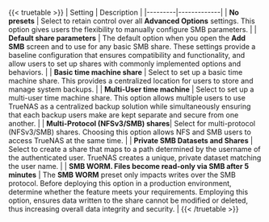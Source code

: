 &NewLine;

{{< truetable >}}
| Setting | Description |
|---------|-------------|
| **No presets** | Select  to retain control over all **Advanced Options** settings. This option gives users the flexibility to manually configure SMB parameters. |
| **Default share parameters** | The default option when you open the **Add SMB** screen and to use for any basic SMB share. These settings provide a baseline configuration that ensures compatibility and functionality, and allow users to set up shares with commonly implemented options and behaviors. |
| **Basic time machine share** | Select to set up a basic time machine share. This provides a centralized location for users to store and manage system backups. |
| **Multi-User time machine** | Select to set up a multi-user time machine share. This option allows multiple users to use TrueNAS as a centralized backup solution while simultaneously ensuring that each backup users make are kept separate and secure from one another.  |
|  **Multi-Protocol (NFSv3/SMB) shares**| Select for multi-protocol (NFSv3/SMB) shares. Choosing this option allows NFS and SMB users to access TrueNAS at the same time. |
| **Private SMB Datasets and Shares** | Select to create a share that maps to a path determined by the username of the authenticated user. TrueNAS creates a unique, private dataset matching the user name. |
| **SMB WORM. Files become read-only via SMB after 5 minutes** | The **SMB WORM** preset only impacts writes over the SMB protocol. Before deploying this option in a production environment, determine whether the feature meets your requirements. Employing this option, ensures data written to the share cannot be modified or deleted, thus increasing overall data integrity and security. |
{{< /truetable >}}
